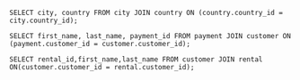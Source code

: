 ```SELECT city, country FROM city JOIN country ON (country.country_id = city.country_id);```

```SELECT first_name, last_name, payment_id FROM payment JOIN customer ON (payment.customer_id = customer.customer_id);```

```SELECT rental_id,first_name,last_name FROM customer JOIN rental ON(customer.customer_id = rental.customer_id);```